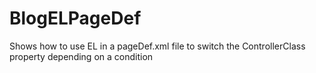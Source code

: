 # BlogELPageDef
Shows how to use EL in a pageDef.xml file to switch the ControllerClass property depending on a condition
